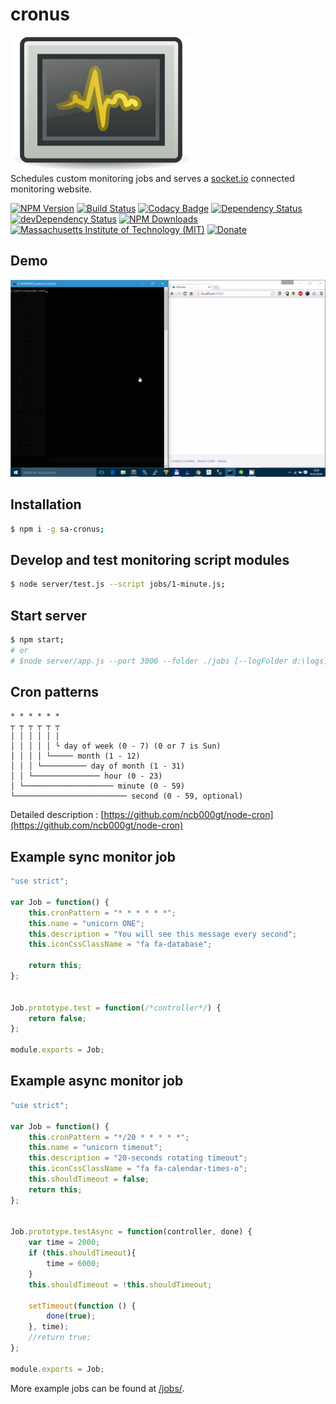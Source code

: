 # cronus
![logo](/logo.png "logo")  
Schedules custom monitoring jobs and serves a [socket.io](http://socket.io/) connected monitoring website.


[![NPM Version](http://img.shields.io/npm/v/sa-cronus.svg)](https://www.npmjs.org/package/sa-cronus)
[![Build Status](https://travis-ci.org/s-a/cronus.svg)](https://travis-ci.org/s-a/cronus)
[![Codacy Badge](https://api.codacy.com/project/badge/Grade/af86e9dc06cc43d3947fae9ad343219a)](https://www.codacy.com/app/stephanahlf/cronus?utm_source=github.com&amp;utm_medium=referral&amp;utm_content=s-a/cronus&amp;utm_campaign=Badge_Grade)
[![Dependency Status](https://david-dm.org/s-a/cronus.svg)](https://david-dm.org/s-a/cronus)
[![devDependency Status](https://david-dm.org/s-a/cronus/dev-status.svg)](https://david-dm.org/s-a/cronus#info=devDependencies)
[![NPM Downloads](https://img.shields.io/npm/dm/sa-cronus.svg)](https://www.npmjs.org/package/sa-cronus)
[![Massachusetts Institute of Technology (MIT)](https://s-a.github.io/license/img/mit.svg)](/LICENSE.md#mit)
[![Donate](http://s-a.github.io/donate/donate.svg)](http://s-a.github.io/donate/)

## Demo
![demo](/demo.gif "demo")

## Installation
```bash
$ npm i -g sa-cronus;
```

## Develop and test monitoring script modules
```bash
$ node server/test.js --script jobs/1-minute.js;
```

## Start server
```bash
$ npm start;
# or
# $node server/app.js --port 3000 --folder ./jobs [--logFolder d:\logs];
```

## Cron patterns

```
* * * * * *
┬ ┬ ┬ ┬ ┬ ┬
│ │ │ │ │ |
│ │ │ │ │ └ day of week (0 - 7) (0 or 7 is Sun)
│ │ │ │ └───── month (1 - 12)
│ │ │ └────────── day of month (1 - 31)
│ │ └─────────────── hour (0 - 23)
│ └──────────────────── minute (0 - 59)
└───────────────────────── second (0 - 59, optional)
```

Detailed description : [https://github.com/ncb000gt/node-cron](https://github.com/ncb000gt/node-cron)

## Example sync monitor job
```javascript
"use strict";

var Job = function() {
	this.cronPattern = "* * * * * *";
	this.name = "unicorn ONE";
	this.description = "You will see this message every second";
	this.iconCssClassName = "fa fa-database";

	return this;
};


Job.prototype.test = function(/*controller*/) {
	return false;
};

module.exports = Job;
```

## Example async monitor job
```javascript
"use strict";

var Job = function() {
	this.cronPattern = "*/20 * * * * *";
	this.name = "unicorn timeout";
	this.description = "20-seconds rotating timeout";
	this.iconCssClassName = "fa fa-calendar-times-o";
	this.shouldTimeout = false;
	return this;
};


Job.prototype.testAsync = function(controller, done) {
	var time = 2000;
	if (this.shouldTimeout){
		time = 6000;
	}
	this.shouldTimeout = !this.shouldTimeout;

	setTimeout(function () {
		done(true);
	}, time);
	//return true;
};

module.exports = Job;
```
More example jobs can be found at [/jobs/](/jobs/).  

